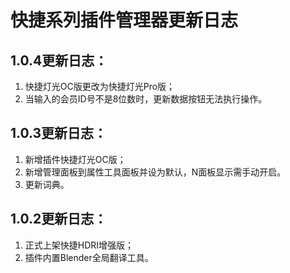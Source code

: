 # 快捷系列插件管理器更新日志

## 1.0.4更新日志：
1. 快捷灯光OC版更改为快捷灯光Pro版；
2. 当输入的会员ID号不是8位数时，更新数据按钮无法执行操作。

## 1.0.3更新日志：
1. 新增插件快捷灯光OC版；
2. 新增管理面板到属性工具面板并设为默认，N面板显示需手动开启。
3. 更新词典。

## 1.0.2更新日志：
1. 正式上架快捷HDRI增强版；
2. 插件内置Blender全局翻译工具。